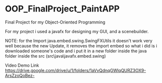 # OOP_FinalProject_PaintAPP
Final Project for my Object-Oriented Programming

For my project i used a javafx for designing my GUI, and a scenebuilder.

NOTE: for the Import java.embed.swing.SwingFXUtils it doesn't work very well because the new Update, it removes the import embed
so what i did is i downloaded someone's code and i put it in a new folder inside the java folder inside the src (src\java\javafx.embed.swing)

Video Demo Link
https://drive.google.com/drive/u/1/folders/1aVvQdnqGWlqQURZ3OX9-ArsZzoQoBez-
